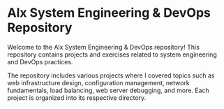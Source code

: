 # Alx System Engineering & DevOps Repository

Welcome to the Alx System Engineering & DevOps repository! This repository contains projects and exercises related to system engineering and DevOps practices.

The repository includes various projects where I covered topics such as web infrastructure design, configuration management, network fundamentals, load balancing, web server debugging, and more. Each project is organized into its respective directory.
